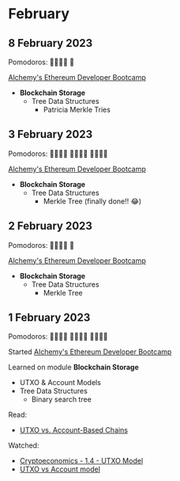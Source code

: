# February
## 8 February 2023

Pomodoros: 🍅🍅🍅🍅 🍅
    
[Alchemy's Ethereum Developer Bootcamp](https://university.alchemy.com/ethereum)
- **Blockchain Storage**
    -   Tree Data Structures
        - Patricia Merkle Tries

## 3 February 2023

Pomodoros: 🍅🍅🍅🍅 🍅🍅🍅🍅 🍅🍅🍅🍅
    
[Alchemy's Ethereum Developer Bootcamp](https://university.alchemy.com/ethereum)
- **Blockchain Storage**
    -   Tree Data Structures
        - Merkle Tree (finally done!! 😂)

## 2 February 2023

Pomodoros: 🍅🍅🍅🍅 🍅

[Alchemy's Ethereum Developer Bootcamp](https://university.alchemy.com/ethereum)
- **Blockchain Storage**
    -   Tree Data Structures
        - Merkle Tree

## 1 February 2023

Pomodoros: 🍅🍅🍅🍅 🍅🍅🍅🍅 🍅🍅🍅🍅

Started [Alchemy's Ethereum Developer Bootcamp](https://university.alchemy.com/ethereum)

Learned on module **Blockchain Storage**

-   UTXO & Account Models
-   Tree Data Structures
    - Binary search tree

Read:

-   [UTXO vs. Account-Based Chains](https://academy.glassnode.com/concepts/utxo)

Watched:

-   [Cryptoeconomics - 1.4 - UTXO Model](https://youtu.be/-xoCoZGJ9AQ)
-   [UTXO vs Account model](https://youtu.be/HT6_j_ZyAms)
